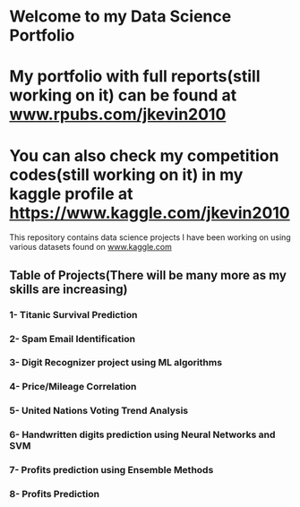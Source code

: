 # Welcome to my Data Science Portfolio
# My portfolio with full reports(still working on it) can be found at www.rpubs.com/jkevin2010
# You can also check my competition codes(still working on it) in my kaggle profile at https://www.kaggle.com/jkevin2010


This repository contains data science projects I have been working on using various datasets found on www.kaggle.com

## Table of Projects(There will be many more as my skills are increasing)
### 1- Titanic Survival Prediction
### 2- Spam Email Identification
### 3- Digit Recognizer project using ML algorithms
### 4- Price/Mileage Correlation
### 5- United Nations Voting Trend Analysis
### 6- Handwritten digits prediction using Neural Networks and SVM
### 7- Profits prediction using Ensemble Methods
### 8- Profits Prediction
